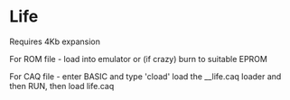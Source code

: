 # Life

Requires 4Kb expansion

For ROM file - load into emulator or (if crazy) burn to suitable EPROM

For CAQ file - enter BASIC and type 'cload' load the __life.caq loader and then RUN, then load life.caq
